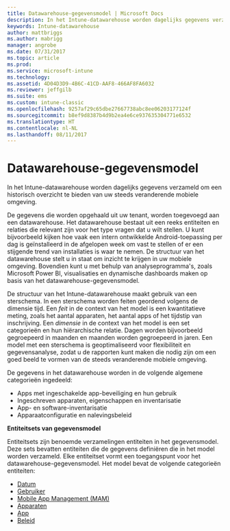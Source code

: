 ```yaml
---
title: Datawarehouse-gegevensmodel | Microsoft Docs
description: In het Intune-datawarehouse worden dagelijks gegevens verzameld om een historisch overzicht te bieden van uw steeds veranderende mobiele omgeving.
keywords: Intune-datawarehouse
author: mattbriggs
ms.author: mabrigg
manager: angrobe
ms.date: 07/31/2017
ms.topic: article
ms.prod: 
ms.service: microsoft-intune
ms.technology: 
ms.assetid: 4D04D3D9-4B6C-41CD-AAF8-466AF8FA6032
ms.reviewer: jeffgilb
ms.suite: ems
ms.custom: intune-classic
ms.openlocfilehash: 9257af29c65dbe27667738abc8ee06203177124f
ms.sourcegitcommit: b8ef9d8387b4d9b2ea4e6ce937635304771e6532
ms.translationtype: HT
ms.contentlocale: nl-NL
ms.lasthandoff: 08/11/2017
---
```

# <a name="data-warehouse-data-model"></a>Datawarehouse-gegevensmodel

In het Intune-datawarehouse worden dagelijks gegevens verzameld om een historisch overzicht te bieden van uw steeds veranderende mobiele omgeving.

De gegevens die worden opgehaald uit uw tenant, worden toegevoegd aan een datawarehouse. Het datawarehouse bestaat uit een reeks entiteiten en relaties die relevant zijn voor het type vragen dat u wilt stellen. U kunt bijvoorbeeld kijken hoe vaak een intern ontwikkelde Android-toepassing per dag is geïnstalleerd in de afgelopen week om vast te stellen of er een stijgende trend van installaties is waar te nemen. De structuur van het datawarehouse stelt u in staat om inzicht te krijgen in uw mobiele omgeving. Bovendien kunt u met behulp van analyseprogramma's, zoals Microsoft Power BI, visualisaties en dynamische dashboards maken op basis van het datawarehouse-gegevensmodel.

De structuur van het Intune-datawarehouse maakt gebruik van een sterschema. In een sterschema worden feiten geordend volgens de dimensie tijd. Een *feit* in de context van het model is een kwantitatieve meting, zoals het aantal apparaten, het aantal apps of het tijdstip van inschrijving. Een *dimensie* in de context van het model is een set categorieën en hun hiërarchische relatie. Dagen worden bijvoorbeeld gegroepeerd in maanden en maanden worden gegroepeerd in jaren. Een model met een sterschema is geoptimaliseerd voor flexibiliteit en gegevensanalyse, zodat u de rapporten kunt maken die nodig zijn om een goed beeld te vormen van de steeds veranderende mobiele omgeving.

De gegevens in het datawarehouse worden in de volgende algemene categorieën ingedeeld:
  -  Apps met ingeschakelde app-beveiliging en hun gebruik
  -  Ingeschreven apparaten, eigenschappen en inventarisatie
  -  App- en software-inventarisatie
  -  Apparaatconfiguratie en nalevingsbeleid

**Entiteitsets van gegevensmodel**

Entiteitsets zijn benoemde verzamelingen entiteiten in het gegevensmodel. Deze sets bevatten entiteiten die de gegevens definiëren die in het model worden verzameld. Elke entiteitset vormt een toegangspunt voor het datawarehouse-gegevensmodel. Het model bevat de volgende categorieën entiteiten:

  -  [Datum](reports-ref-date.md)
  -  [Gebruiker](reports-ref-user.md)
  -  [Mobile App Management (MAM)](reports-ref-mobile-app-management.md)
  -  [Apparaten](reports-ref-devices.md)
  -  [App](reports-ref-application.md)
  -  [Beleid](reports-ref-policy.md)

<!-- ## Data Model relationships

For more information on the relationships in the data model, see [Relationships of Entities](reports-api-entity-relationships.md). -->